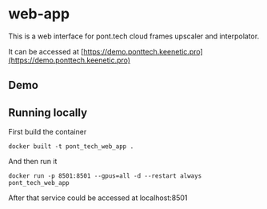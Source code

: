 # web-app
This is a web interface for pont.tech cloud frames upscaler and interpolator.

It can be accessed at [https://demo.ponttech.keenetic.pro](https://demo.ponttech.keenetic.pro)
## Demo

## Running locally
First build the container
```
docker built -t pont_tech_web_app .
```
And then run it
```
docker run -p 8501:8501 --gpus=all -d --restart always pont_tech_web_app
```

After that service could be accessed at localhost:8501
